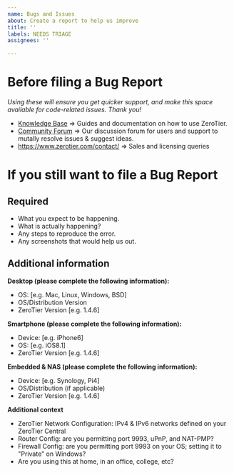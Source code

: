 ```yaml
---
name: Bugs and Issues
about: Create a report to help us improve
title: ''
labels: NEEDS TRIAGE
assignees: ''

---
```


# Before filing a Bug Report

_Using these will ensure you get quicker support, and make this space available for code-related issues. Thank you!_

- [Knowledge Base](https://zerotier.atlassian.net/wiki/spaces/SD/overview) => Guides and documentation on how to use ZeroTier.
- [Community Forum](https://discuss.zerotier.com/) => Our discussion forum for users and support to mutally resolve issues & suggest ideas.
- https://www.zerotier.com/contact/ => Sales and licensing queries

# If you still want to file a Bug Report

## Required

- What you expect to be happening.
- What is actually happening?
- Any steps to reproduce the error.
- Any screenshots that would help us out.

## Additional information 

**Desktop (please complete the following information):**
 - OS: [e.g. Mac, Linux, Windows, BSD]
 - OS/Distribution Version
 - ZeroTier Version [e.g. 1.4.6]
  
**Smartphone (please complete the following information):**
 - Device: [e.g. iPhone6]
 - OS: [e.g. iOS8.1]
 - ZeroTier Version [e.g. 1.4.6]

 **Embedded & NAS (please complete the following information):**
 - Device: [e.g. Synology, Pi4]
 - OS/Distribution (if applicable)
 - ZeroTier Version [e.g. 1.4.6]

**Additional context**
- ZeroTier Network Configuration: IPv4 & IPv6 networks defined on your ZeroTier Central
- Router Config: are you permitting port 9993, uPnP, and NAT-PMP?
- Firewall Config: are you permitting port 9993 on your OS; setting it to "Private" on Windows?
- Are you using this at home, in an office, college, etc?
